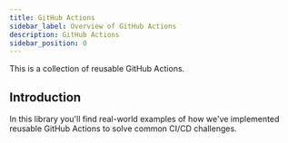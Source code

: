 ```yaml
---
title: GitHub Actions
sidebar_label: Overview of GitHub Actions
description: GitHub Actions
sidebar_position: 0
---
```


This is a collection of reusable GitHub Actions.

## Introduction

In this library you'll find real-world examples of how we've implemented reusable GitHub Actions to solve common CI/CD challenges.
